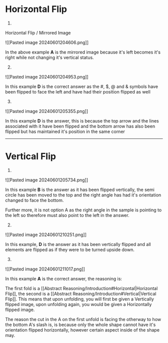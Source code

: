 
# Horizontal Flip

1.

Horizontal Flip / Mirrored Image

![[Pasted image 20240601204606.png]]

In the above example **A** is the mirrored image because it's left becomes it's right while not changing it's vertical status.

2.

![[Pasted image 20240601204953.png]]

In this example **D** is the correct answer as the #, $, @ and & symbols have been flipped to face the left and have had their position flipped as well

3.

![[Pasted image 20240601205355.png]]

In this example **D** is the answer, this is because the top arrow and the lines associated with it have been flipped and the bottom arrow has also been flipped but has maintained it's position in the same corner

---

# Vertical Flip

1.

![[Pasted image 20240601205734.png]]

In this example **B** is the answer as it has been flipped vertically, the semi circle has been moved to the top and the right angle has had it's orientation changed to face the bottom.

Further more, it is not option A as the right angle in the sample is pointing to the left so therefore must also point to the left in the answer.

2.

![[Pasted image 20240601210251.png]]

In this example, **D** is the answer as it has been vertically flipped and all elements are flipped as if they were to be turned upside down.

3.

![[Pasted image 20240601211017.png]]

In this example **A** is the correct answer, the reasoning is:

The first fold is a [[Abstract Reasoning/Introduction#Horizontal|Horizontal Flip]], the second is a [[Abstract Reasoning/Introduction#Vertical|Vertical Flip]]. This means that upon unfolding, you will first be given a Vertically flipped image, upon unfolding again, you would be given a Horizontally flipped image.

The reason the cut in the A on the first unfold is facing the otherway to how the bottom A's slash is, is because only the whole shape cannot have it's orientation flipped horizontally, however certain aspect inside of the shape may.